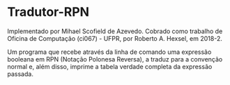 # Tradutor-RPN
Implementado por Mihael Scofield de Azevedo.
Cobrado como trabalho de Oficina de Computação (ci067) - UFPR, por Roberto A. Hexsel, em 2018-2.

Um programa que recebe através da linha de comando uma expressão booleana em RPN (Notação Polonesa Reversa),
a traduz para a convenção normal e, além disso, imprime a tabela verdade completa da expressão passada.
